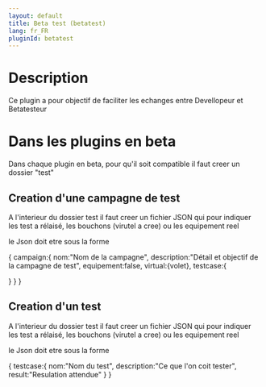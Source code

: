 ```yaml
---
layout: default
title: Beta test (betatest)
lang: fr_FR
pluginId: betatest
---
```


# Description

Ce plugin a pour objectif de faciliter les echanges entre Devellopeur et Betatesteur

# Dans les plugins en beta
Dans chaque plugin en beta, pour qu'il soit compatible il faut creer un dossier "test"

## Creation d'une campagne de test
A l'interieur du dossier test il faut creer un fichier JSON qui pour indiquer les test a rélaisé, les bouchons (virutel a cree) ou les equipement reel

le Json doit etre sous la forme

{ campaign:{ nom:"Nom de la campagne", description:"Détail et objectif de la campagne de test", equipement:false, virtual:{volet}, testcase:{

}
} }

## Creation d'un test
A l'interieur du dossier test il faut creer un fichier JSON qui pour indiquer les test a rélaisé, les bouchons (virutel a cree) ou les equipement reel

le Json doit etre sous la forme

{ testcase:{ nom:"Nom du test", description:"Ce que l'on coit tester", result:"Resulation attendue" } }
